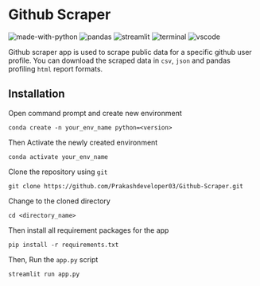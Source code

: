 # Github Scraper
![made-with-python](https://img.shields.io/badge/Made%20with-Python-0078D4.svg)
![pandas](https://img.shields.io/badge/Pandas-2C2D72?logo=pandas&logoColor=white)
![streamlit](https://img.shields.io/badge/Streamlit-FF4B4B?logo=streamlit&logoColor=white)
![terminal](https://img.shields.io/badge/Windows%20Terminal-4D4D4D?logo=Windows%20terminal&logoColor=white)
![vscode](https://img.shields.io/badge/Visual_Studio_Code-0078D4?&logo=visual%20studio%20code&logoColor=white)

Github scraper app is used to scrape public data for a specific github user profile. You can download the scraped data in `csv`, `json` and pandas profiling `html` report formats.

## Installation
Open command prompt and create new environment
```
conda create -n your_env_name python=<version>
```
Then Activate the newly created environment
```
conda activate your_env_name
```
Clone the repository using `git`
```
git clone https://github.com/Prakashdeveloper03/Github-Scraper.git
```
Change to the cloned directory
```
cd <directory_name>
```
Then install all requirement packages for the app
```
pip install -r requirements.txt
```
Then, Run the `app.py` script
```
streamlit run app.py
```